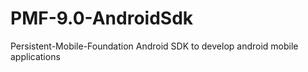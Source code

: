 # PMF-9.0-AndroidSdk
Persistent-Mobile-Foundation Android SDK to develop android mobile applications
